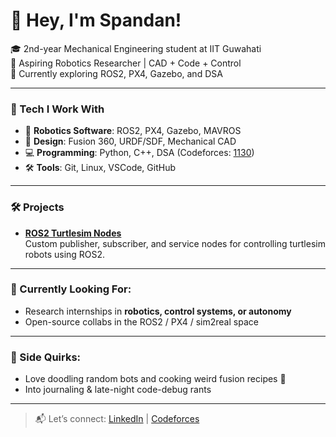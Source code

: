 # 👋 Hey, I'm Spandan!

🎓 2nd-year Mechanical Engineering student at IIT Guwahati  
🤖 Aspiring Robotics Researcher | CAD + Code + Control  
📍 Currently exploring ROS2, PX4, Gazebo, and DSA

---

### 🔧 Tech I Work With

- 🧠 **Robotics Software**: ROS2, PX4, Gazebo, MAVROS  
- 📐 **Design**: Fusion 360, URDF/SDF, Mechanical CAD  
- 💻 **Programming**: Python, C++, DSA (Codeforces: [1130](https://codeforces.com/profile/Spandan_116))  
- 🛠️ **Tools**: Git, Linux, VSCode, GitHub  

---

### 🛠️ Projects

- [**ROS2 Turtlesim Nodes**](#)  
  Custom publisher, subscriber, and service nodes for controlling turtlesim robots using ROS2.

---

### 📌 Currently Looking For:
- Research internships in **robotics, control systems, or autonomy**  
- Open-source collabs in the ROS2 / PX4 / sim2real space

---

### 🥘 Side Quirks:
- Love doodling random bots and cooking weird fusion recipes 🍳  
- Into journaling & late-night code-debug rants  

---

> 📬 Let’s connect: [LinkedIn](https://www.linkedin.com/in/spandan-mhapsekar-5a4b9b322/) | [Codeforces](https://codeforces.com/profile/Spandan_116)

<!--
**spandan11106/spandan11106** is a ✨ _special_ ✨ repository because its `README.md` (this file) appears on your GitHub profile.

Here are some ideas to get you started:

- 🔭 I’m currently working on ...
- 🌱 I’m currently learning ...
- 👯 I’m looking to collaborate on ...
- 🤔 I’m looking for help with ...
- 💬 Ask me about ...
- 📫 How to reach me: ...
- 😄 Pronouns: ...
- ⚡ Fun fact: ...
-->
